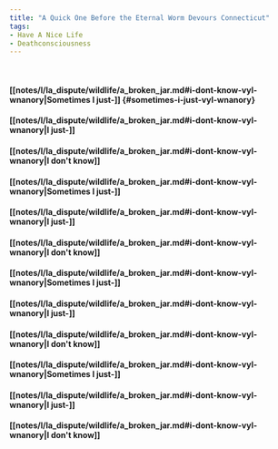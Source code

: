 ```yaml
---
title: "A Quick One Before the Eternal Worm Devours Connecticut"
tags:
- Have A Nice Life
- Deathconsciousness
---
```

&nbsp;
#### [[notes/l/la_dispute/wildlife/a_broken_jar.md#i-dont-know-vyl-wnanory|Sometimes I just-]] {#sometimes-i-just-vyl-wnanory}
#### [[notes/l/la_dispute/wildlife/a_broken_jar.md#i-dont-know-vyl-wnanory|I just-]]
#### [[notes/l/la_dispute/wildlife/a_broken_jar.md#i-dont-know-vyl-wnanory|I don't know]]
#### [[notes/l/la_dispute/wildlife/a_broken_jar.md#i-dont-know-vyl-wnanory|Sometimes I just-]]
#### [[notes/l/la_dispute/wildlife/a_broken_jar.md#i-dont-know-vyl-wnanory|I just-]]
#### [[notes/l/la_dispute/wildlife/a_broken_jar.md#i-dont-know-vyl-wnanory|I don't know]]
#### [[notes/l/la_dispute/wildlife/a_broken_jar.md#i-dont-know-vyl-wnanory|Sometimes I just-]]
#### [[notes/l/la_dispute/wildlife/a_broken_jar.md#i-dont-know-vyl-wnanory|I just-]]
#### [[notes/l/la_dispute/wildlife/a_broken_jar.md#i-dont-know-vyl-wnanory|I don't know]]
#### [[notes/l/la_dispute/wildlife/a_broken_jar.md#i-dont-know-vyl-wnanory|Sometimes I just-]]
#### [[notes/l/la_dispute/wildlife/a_broken_jar.md#i-dont-know-vyl-wnanory|I just-]]
#### [[notes/l/la_dispute/wildlife/a_broken_jar.md#i-dont-know-vyl-wnanory|I don't know]]
